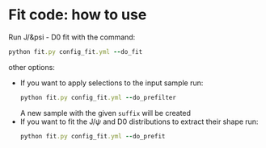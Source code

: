 # Fit code: how to use

Run J/&psi - D0 fit with the command:
  ```ruby
  python fit.py config_fit.yml --do_fit
  ```
other options:
- If you want to apply selections to the input sample run:
  ```ruby
  python fit.py config_fit.yml --do_prefilter
  ```
  A new sample with the given `suffix` will be created
- If you want to fit the J/$\psi$ and D0 distributions to extract their shape run:
  ```ruby
  python fit.py config_fit.yml --do_prefit
  ```
